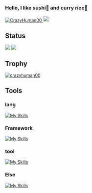 ### Hello, I like sushi🍣 and curry rice🍛
 <p>
   <a href="https://github.com/CrazyHuman00/CrazyHuman00/">
     <img src="https://komarev.com/ghpvc/?username=CrazyHuman00" alt="CrazyHuman00" />
   </a>
   <a href="https://github.com/CrazyHuman00">
     <img height="20" src="https://img.shields.io/github/followers/CrazyHuman00?label=follow&logo=github&style=flat" />
   </a>
 </p>
 
## Status

![](http://github-profile-summary-cards.vercel.app/api/cards/most-commit-language?username=CrazyHuman00&theme=radical)
![](http://github-profile-summary-cards.vercel.app/api/cards/repos-per-language?username=CrazyHuman00&theme=radical)


## Trophy
<p align="left"> <a href="https://github.com/ryo-ma/github-profile-trophy"><img src="https://github-profile-trophy.vercel.app/?username=crazyhuman00" alt="crazyhuman00" /></a> </p>

## Tools
### lang
[![My Skills](https://skillicons.dev/icons?i=html,css,js,react,typescript,py,java,cs,c,dart,swift&theme=light)](https://skillicons.dev)

### Framework
[![My Skills](https://skillicons.dev/icons?i=flask,fastapi&theme=light)](https://skillicons.dev)

### tool
[![My Skills](https://skillicons.dev/icons?i=github,git,githubactions,unity,flutter,blender&theme=light)](https://skillicons.dev)

### Else
[![My Skills](https://skillicons.dev/icons?i=arduino,figma,opencv,raspberrypi,matlab&theme=light)](https://skillicons.dev)
